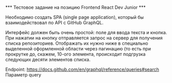 *** Тестовое задание на позицию Frontend React Dev Junior ***


Необходимо создать SPA (single page application), который бы взаимодействовал по API c GitHub GraphQL. 

Интерфейс должен быть очень простой: поле для ввода текста и кнопка. 
При нажатии на кнопку отправляется запрос на сервер для получения списка репозиториев. 
Отображать их нужно ниже в специально выделенной оформленной области через пагинацию (то есть при прокрутке до, скажем, 10-ого элемента, происходит подгрузка следующих десяти элементов списка. 

Endpoint: https://docs.github.com/en/graphql/reference/queries#search
Параметр query